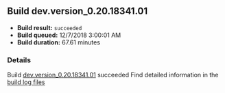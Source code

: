 ## Build dev.version_0.20.18341.01
- **Build result:** `succeeded`
- **Build queued:** 12/7/2018 3:00:01 AM
- **Build duration:** 67.61 minutes
### Details
Build [dev.version_0.20.18341.01](https://winappstudio.visualstudio.com/web/build.aspx?pcguid=a4ef43be-68ce-4195-a619-079b4d9834c2&builduri=vstfs%3a%2f%2f%2fBuild%2fBuild%2f26696) succeeded
Find detailed information in the [build log files](https://uwpctdiags.blob.core.windows.net/buildlogs/dev.version_0.20.18341.01_logs.zip)
